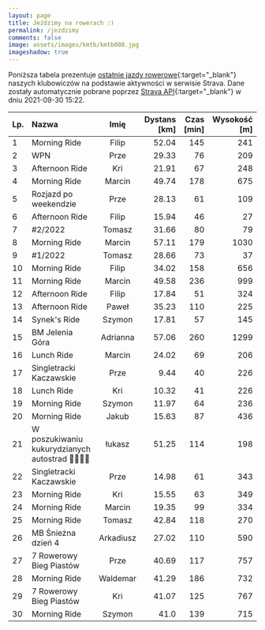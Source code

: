 ```yaml
---
layout: page
title: Jeździmy na rowerach :)
permalink: /jezdzimy
comments: false
image: assets/images/kmtb/kmtb008.jpg
imageshadow: true
---
```


Poniższa tabela prezentuje [ostatnie jazdy rowerowe](https://www.strava.com/clubs/336381){:target="_blank"} naszych klubowiczów na podstawie aktywności w serwisie Strava. Dane zostały automatycznie pobrane poprzez [Strava API](https://developers.strava.com/docs/reference/#api-Clubs-getClubActivitiesById){:target="_blank"} w dniu 2021-09-30 15:22.

Lp. | Nazwa | Imię | Dystans [km] | Czas [min] | Wysokość [m]
:--- | :--- | :---: | ---: | ---: | ---:
1|Morning Ride|Filip|52.04|145|241
2|WPN|Prze|29.33|76|209
3|Afternoon Ride|Kri|21.91|67|248
4|Morning Ride|Marcin|49.74|178|675
5|Rozjazd po weekendzie|Prze|28.13|61|109
6|Afternoon Ride|Filip|15.94|46|27
7|#2/2022|Tomasz|31.66|80|79
8|Morning Ride|Marcin|57.11|179|1030
9|#1/2022|Tomasz|28.66|73|37
10|Morning Ride|Filip|34.02|158|656
11|Morning Ride|Marcin|49.58|236|999
12|Afternoon Ride|Filip|17.84|51|324
13|Afternoon Ride|Paweł|35.23|110|225
14|Synek's Ride |Szymon|17.81|57|145
15|BM Jelenia Góra |Adrianna|57.06|260|1299
16|Lunch Ride|Marcin|24.02|69|206
17|Singletracki Kaczawskie|Prze|9.44|40|226
18|Lunch Ride|Kri|10.32|41|226
19|Morning Ride|Szymon|11.97|64|236
20|Morning Ride|Jakub|15.63|87|436
21|W poszukiwaniu kukurydzianych  autostrad 🎃🌽😎🤟|łukasz|51.25|114|198
22|Singletracki Kaczawskie |Prze|14.98|61|343
23|Morning Ride|Kri|15.55|63|349
24|Morning Ride|Marcin|19.35|99|334
25|Morning Ride|Tomasz|42.84|118|270
26|MB Śnieżna dzień 4|Arkadiusz|27.02|110|590
27|7 Rowerowy Bieg Piastów|Prze|40.69|117|757
28|Morning Ride|Waldemar|41.29|186|732
29|7 Rowerowy Bieg Piastów |Kri|41.07|125|767
30|Morning Ride|Szymon|41.0|139|715
